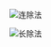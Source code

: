 ![连除法](https://gitee.com/empolal/blog-image/raw/master/Linear-Algebra-and-Its-Applications-notes/%E8%BF%9E%E9%99%A4%E6%B3%95.jpg)

![长除法](https://gitee.com/empolal/blog-image/raw/master/Linear-Algebra-and-Its-Applications-notes/%E9%95%BF%E9%99%A4%E6%B3%95.jpg)